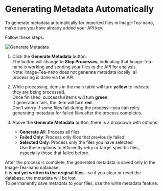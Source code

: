 # Generating Metadata Automatically

To generate metadata automatically for imported files in Image-Tea-nano, make sure you have already added your API key.

Follow these steps:

![Generate Metadata](generate_metadata_button.png)

1. Click the **Generate Metadata** button.  
   The button will change to **Stop Processes**, indicating that Image-Tea-nano is working and sending your files to the API for analysis.  
   Note: Image-Tea-nano does not generate metadata locally; all processing is done via the API.

2. While processing, items in the main table will turn **yellow** to indicate they are being processed.  
   Once finished, successful items will turn **green**.  
   If generation fails, the item will turn **red**.  
   Don't worry if some files fail during the process—you can retry generating metadata for failed files after the process completes.

3. Above the **Generate Metadata** button, there is a dropdown with options:  
   - **Generate All**: Process all files  
   - **Failed Only**: Process only files that previously failed  
   - **Selected Only**: Process only the files you have selected  
   Use these options to efficiently retry or target specific files, especially those that failed before.

After the process is complete, the generated metadata is saved only in the Image-Tea-nano database.  
It is **not yet written to the original files**—so if you clear or reset the database, the metadata will be lost.  
To permanently save metadata to your files, use the write metadata feature.
